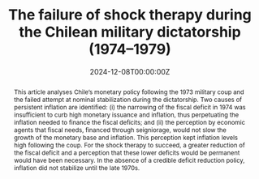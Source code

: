 ---
title: "The failure of shock therapy during the Chilean military dictatorship (1974–1979)"
authors:

- <a href="https://sites.google.com/a/fen.uchile.cl/rodrigo-caputo/">Rodrigo Caputo</a>
- admin

date: "2024-12-08T00:00:00Z"
#doi: "doi.org/10.1080/13504851.2022.2133892"

# Schedule page publish date (NOT publication's date).
publishDate: "2024-12-08T00:00:00Z"

# Publication type.
# Accepts a single type but formatted as a YAML list (for Hugo requirements).
# Enter a publication type from the CSL standard.
publication_types: ["2"]

# Publication name and optional abbreviated publication name.
publication: CEPAL Review
publication_short: ""

abstract: "This article analyses Chile’s monetary policy following the 1973 military coup and the failed attempt at nominal stabilization during the dictatorship. Two causes of persistent inflation are identified: (i) the narrowing of the fiscal deficit in 1974 was insufficient to curb high monetary issuance and inflation, thus perpetuating the inflation needed to finance the fiscal deficits; and (ii) the perception by economic agents that fiscal needs, financed through seigniorage, would not slow the growth of the monetary base and inflation. This perception kept inflation levels high following the coup. For the shock therapy to succeed, a greater reduction of the fiscal deficit and a perception that these lower deficits would be permanent would have been necessary. In the absence of a credible deficit reduction policy, inflation did not stabilize until the late 1970s."

links:
#- name: Custom Link
#  url: http://example.org
url_pdf: https://repositorio.cepal.org/server/api/core/bitstreams/406cda3e-3dba-420c-9082-30f3ff7edc33/content
#url_code: 
#url_dataset: '#'
#url_poster: '#'
#url_project: ''
#url_slides: ''
#url_source: '#'
#url_video: '#'

# Featured image
# To use, add an image named `featured.jpg/png` to your page's folder. 
image:
  focal_point: ""
  preview_only: false


---